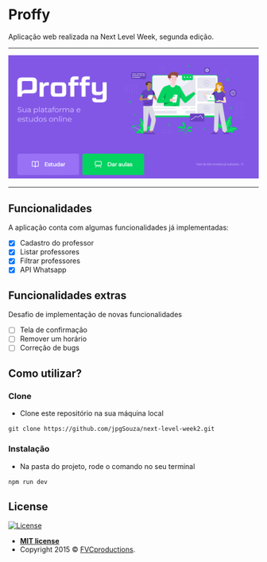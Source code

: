 # Proffy
Aplicação web realizada na Next Level Week, segunda edição.

-----

<img src="https://github.com/jpgSouza/next-level-week2/blob/master/homepage.png" >

-----

## Funcionalidades
A aplicação conta com algumas funcionalidades já implementadas:
- [X] Cadastro do professor
- [X] Listar professores
- [X] Filtrar professores
- [X] API Whatsapp

## Funcionalidades extras
Desafio de implementação de novas funcionalidades
- [ ] Tela de confirmação
- [ ] Remover um horário
- [ ] Correção de bugs

## Como utilizar? 

### Clone
- Clone este repositório na sua máquina local
```
git clone https://github.com/jpgSouza/next-level-week2.git
```

### Instalação
- Na pasta do projeto, rode o comando no seu terminal
```sh
npm run dev
```

## License

[![License](http://img.shields.io/:license-mit-blue.svg?style=flat-square)](http://badges.mit-license.org)

- **[MIT license](http://opensource.org/licenses/mit-license.php)**
- Copyright 2015 © <a href="http://fvcproductions.com" target="_blank">FVCproductions</a>.
